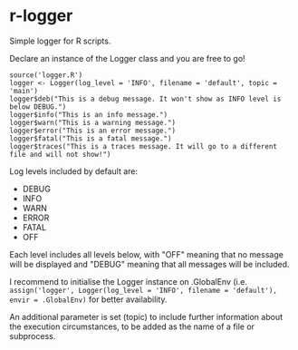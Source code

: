 # r-logger
Simple logger for R scripts.

Declare an instance of the Logger class and you are free to go!

```{r}
source('logger.R')
logger <- Logger(log_level = 'INFO', filename = 'default', topic = 'main')
logger$deb("This is a debug message. It won't show as INFO level is below DEBUG.")
logger$info("This is an info message.")
logger$warn("This is a warning message.")
logger$error("This is an error message.")
logger$fatal("This is a fatal message.")
logger$traces("This is a traces message. It will go to a different file and will not show!")
```

Log levels included by default are:
 - DEBUG
 - INFO
 - WARN
 - ERROR
 - FATAL
 - OFF

Each level includes all levels below, with "OFF" meaning that no message will be displayed and "DEBUG" meaning that all messages will be included.

I recommend to initialise the Logger instance on .GlobalEnv (i.e. `assign('logger', Logger(log_level = 'INFO', filename = 'default'), envir = .GlobalEnv)` for better availability.

An additional parameter is set (topic) to include further information about the execution circumstances, to be added as the name of a file or subprocess. 

